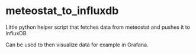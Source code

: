 # meteostat_to_influxdb

Little python helper script that fetches data from meteostat and pushes it to InfluxDB.

Can be used to then visualize data for example in Grafana.
